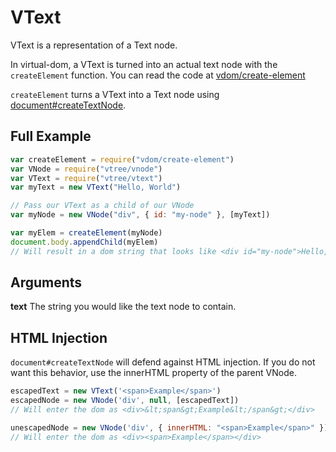 # VText
VText is a representation of a Text node. 

In virtual-dom, a VText is turned into an actual text node with the `createElement` function. You can read the code at [vdom/create-element](https://github.com/Matt-Esch/vdom/blob/master/create-element.js)

`createElement` turns a VText into a Text node using [document#createTextNode](https://developer.mozilla.org/en-US/docs/Web/API/document.createTextNode). 

## Full Example
```javascript
var createElement = require("vdom/create-element")
var VNode = require("vtree/vnode")
var VText = require("vtree/vtext")
var myText = new VText("Hello, World")

// Pass our VText as a child of our VNode
var myNode = new VNode("div", { id: "my-node" }, [myText])

var myElem = createElement(myNode)
document.body.appendChild(myElem)
// Will result in a dom string that looks like <div id="my-node">Hello, World</div>
```

## Arguments
**text** The string you would like the text node to contain.

## HTML Injection
`document#createTextNode` will defend against HTML injection. If you do not want this behavior, use the innerHTML property of the parent VNode.

```javascript
escapedText = new VText('<span>Example</span>')
escapedNode = new VNode('div', null, [escapedText])
// Will enter the dom as <div>&lt;span&gt;Example&lt;/span&gt;</div>

unescapedNode = new VNode('div', { innerHTML: "<span>Example</span>" })
// Will enter the dom as <div><span>Example</span></div>
```
